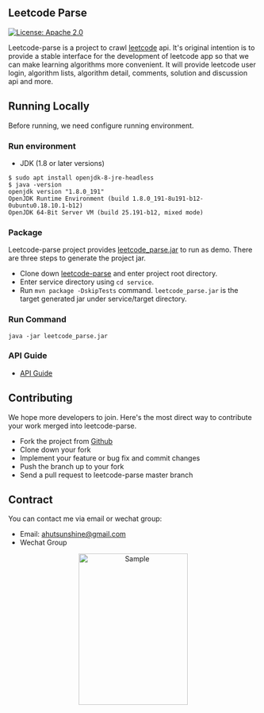 <!--
Licensed to the Apache Software Foundation (ASF) under one
or more contributor license agreements.  See the NOTICE file
distributed with this work for additional information
regarding copyright ownership.  The ASF licenses this file
to you under the Apache License, Version 2.0 (the
"License"); you may not use this file except in compliance
with the License.  You may obtain a copy of the License at

  http://www.apache.org/licenses/LICENSE-2.0

Unless required by applicable law or agreed to in writing,
software distributed under the License is distributed on an
"AS IS" BASIS, WITHOUT WARRANTIES OR CONDITIONS OF ANY
KIND, either express or implied.  See the License for the
specific language governing permissions and limitations
under the License.
-->


## Leetcode Parse
[![License: Apache 2.0](https://camo.githubusercontent.com/8cb994f6c4a156c623fe057fccd7fb7d7d2e8c9b/68747470733a2f2f696d672e736869656c64732e696f2f62616467652f6c6963656e73652d417061636865253230322d3445423142412e737667)](https://www.apache.org/licenses/LICENSE-2.0.html)
    
Leetcode-parse is a project to crawl [leetcode](https://leetcode.com) api. It's original intention is to provide a stable interface for the development of leetcode app so that we can make learning algorithms more convenient. It will provide leetcode user login, algorithm lists, algorithm detail, comments, solution and discussion api and more. 

## Running Locally
Before running, we need configure running environment.

### Run environment
- JDK (1.8 or later versions)
```
$ sudo apt install openjdk-8-jre-headless
$ java -version
openjdk version "1.8.0_191"
OpenJDK Runtime Environment (build 1.8.0_191-8u191-b12-0ubuntu0.18.10.1-b12)
OpenJDK 64-Bit Server VM (build 25.191-b12, mixed mode)
```
### Package
Leetcode-parse project provides [leetcode_parse.jar](service/main/resources/jar/leetcode_parse.jar) to run as demo. There are three steps to generate the project jar.
- Clone down [leetcode-parse](https://github.com/ahutsunshine/leetcode-parse) and enter project root directory.
- Enter service directory using `cd service`.
- Run `mvn package -DskipTests` command. `leetcode_parse.jar` is the target generated jar under service/target directory.


### Run Command
```java -jar leetcode_parse.jar```

### API Guide
- [API Guide](docs/service/api-guide.md)

 
## Contributing
We hope more developers to join. Here's the most direct way to contribute your work merged into leetcode-parse.

* Fork the project from [Github](https://github.com/ahutsunshine/leetcode-parse)
* Clone down your fork
* Implement your feature or bug fix and commit changes
* Push the branch up to your fork
* Send a pull request to leetcode-parse master branch

## Contract
You can contact me via email or wechat group:
- Email:  <a href="mailto:ahutsunshine@gmail.com"> ahutsunshine@gmail.com </a>
- Wechat Group
<p align="center">
    <img src="https://github.com/ahutsunshine/leetcode-parse/blob/master/service/src/main/resources/static/leetcode_parse_group.jpg" alt="Sample"  width="220" height="305">
</p>

